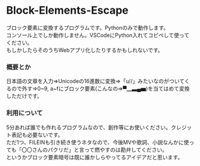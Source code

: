 # Block-Elements-Escape  
ブロック要素に変換するプログラムです。Pythonのみで動作します。  
コンソール上でしか動作しません。VSCodeにPython入れてコピペして使ってください。  
もしかしたらそのうちWebアプリ化したりするかもしれないです。  

### 概要とか  
日本語の文章を入力⇒Unicodeの16進数に変換⇒「u//」みたいなのがついてくるので外す⇒0\~9, a~fにブロック要素(こんなの⇒▀▁▃▄▅)を当てはめて変換しただけです。  
  
### 利用について  
5分あれば誰でも作れるプログラムなので、創作等にお使いください。クレジット表記も必要ないです。  
ただ1つ、FILEINも引き続き使うネタなので、今後MVや歌詞、小説なんかに使っても「〇〇さんのパクリだ」と言って燃やすのは勘弁してください。  
というかブロック要素暗号は既に誰かしらやってるアイデアだと思います。  

